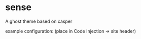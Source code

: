 # sense
A ghost theme based on casper

example configuration: (place in Code Injection -> site header)
<script>
    var twitter_url = 'https://twitter.com/';
    var github_url = 'https://github.com/';
    var xing_url = 'http://xing.com';
</script>
